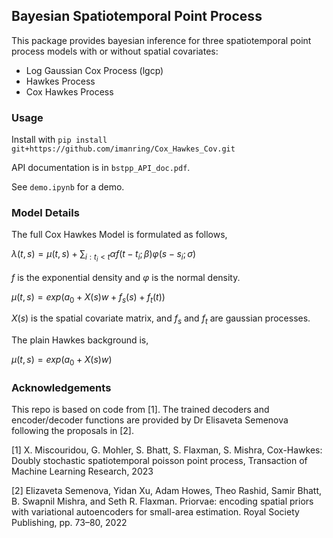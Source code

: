 ## Bayesian Spatiotemporal Point Process

This package provides bayesian inference for three spatiotemporal point process models with or without spatial covariates:
- Log Gaussian Cox Process (lgcp)
- Hawkes Process
- Cox Hawkes Process


### Usage

Install with
```pip install git+https://github.com/imanring/Cox_Hawkes_Cov.git```

API documentation is in ```bstpp_API_doc.pdf```.

See ```demo.ipynb``` for a demo.

### Model Details

The full Cox Hawkes Model is formulated as follows,


$\lambda(t,s) = \mu(t,s) + \sum_{i:t_i < t}{\alpha f(t-t_i;\beta) \varphi(s-s_i;\sigma)}$



$f$ is the exponential density and $\varphi$ is the normal density.



$\mu(t,s) = exp(a_0 + X(s)w + f_s(s) + f_t(t))$



$X(s)$ is the spatial covariate matrix, and $f_s$ and $f_t$ are gaussian processes.


The plain Hawkes background is,


$\mu(t,s) = exp(a_0 + X(s)w)$


### Acknowledgements

This repo is based on code from [1]. The trained decoders and encoder/decoder functions are provided by Dr Elisaveta Semenova following the proposals in [2]. 


[1] X. Miscouridou, G. Mohler, S. Bhatt, S. Flaxman, S. Mishra, Cox-Hawkes: Doubly stochastic spatiotemporal poisson point process, Transaction of Machine Learning Research, 2023

[2] Elizaveta Semenova, Yidan Xu, Adam Howes, Theo Rashid, Samir Bhatt, B. Swapnil Mishra, and Seth R.
Flaxman. Priorvae: encoding spatial priors with variational autoencoders for small-area estimation. Royal
Society Publishing, pp. 73–80, 2022 

